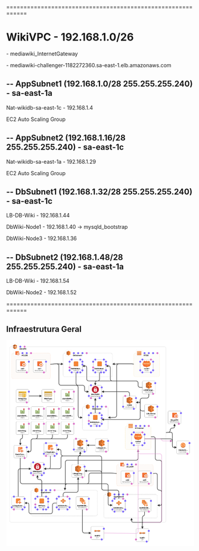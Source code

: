 ============================================================
# WikiVPC - 192.168.1.0/26

<p>-  mediawiki_InternetGateway</p>
<p>- mediawiki-challenger-1182272360.sa-east-1.elb.amazonaws.com</p>

## -- AppSubnet1 (192.168.1.0/28 255.255.255.240) - sa-east-1a

<p>Nat-wikidb-sa-east-1c - 192.168.1.4</p>
<p>EC2 Auto Scaling Group</p>

## -- AppSubnet2 (192.168.1.16/28 255.255.255.240) - sa-east-1c

<p>Nat-wikidb-sa-east-1a - 192.168.1.29</p>
<p>EC2 Auto Scaling Group</p>

## -- DbSubnet1 (192.168.1.32/28 255.255.255.240) - sa-east-1c

<p>LB-DB-Wiki - 192.168.1.44</p>
<p>DbWiki-Node1 - 192.168.1.40 -> mysqld_bootstrap</p>
<p>DbWiki-Node3 - 192.168.1.36</p>

## -- DbSubnet2 (192.168.1.48/28 255.255.255.240) - sa-east-1a

<p>LB-DB-Wiki - 192.168.1.54</p>
<p>DbWiki-Node2 - 192.168.1.52</p>

============================================================
## Infraestrutura Geral
![alt text](https://github.com/alexandre-ASouza/SRE-Challenger/blob/master/MediaWiki/Design-WikiVPC.png)
